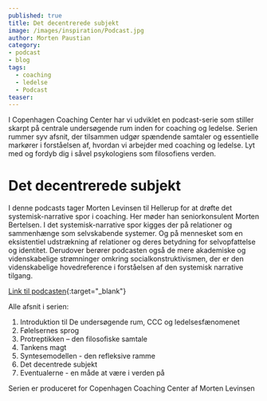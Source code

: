 ```yaml
---
published: true
title: Det decentrerede subjekt
image: /images/inspiration/Podcast.jpg
author: Morten Paustian
category:
- podcast
- blog
tags:
  - coaching
  - ledelse
  - Podcast
teaser:
---
```

I Copenhagen Coaching Center har vi udviklet en podcast-serie som stiller skarpt på centrale undersøgende rum inden for coaching og ledelse. Serien rummer syv afsnit, der tilsammen udgør spændende samtaler og essentielle markører i forståelsen af, hvordan vi arbejder med coaching og ledelse. Lyt med og fordyb dig i såvel psykologiens som filosofiens verden.

# Det decentrerede subjekt
I denne podcasts tager Morten Levinsen til Hellerup for at drøfte det systemisk-narrative spor i coaching. Her møder han seniorkonsulent Morten Bertelsen. I det systemisk-narrative spor kigges der på relationer og sammenhænge som selvskabende systemer. Og på mennesket som en eksistentiel udstrækning af relationer og deres betydning for selvopfattelse og identitet. Derudover berører podcasten også de mere akademiske og videnskabelige strømninger omkring socialkonstruktivismen, der er den videnskabelige hovedreference i forståelsen af den systemisk narrative tilgang.

[Link til podcasten](https://soundcloud.com/user-167047692/det-decentrerede-subjekt-den-systemisk-narrative-tilgang-til-coaching){:target="_blank"}

Alle afsnit i serien:

1.	Introduktion til De undersøgende rum, CCC og ledelsesfænomenet
2.	Følelsernes sprog
3.	Protreptikken – den filosofiske samtale 
4.	Tankens magt
5.	Syntesemodellen - den refleksive ramme
6.	Det decentrede subjekt 
7.	Eventualerne - en måde at være i verden på

Serien er produceret for Copenhagen Coaching Center af Morten Levinsen